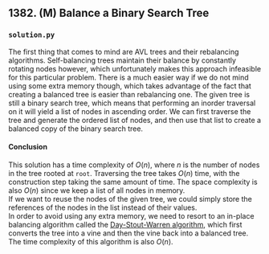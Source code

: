 ## 1382. (M) Balance a Binary Search Tree

### `solution.py`
The first thing that comes to mind are AVL trees and their rebalancing algorithms. Self-balancing trees maintain their balance by constantly rotating nodes however, which unfortunately makes this approach infeasible for this particular problem. There is a much easier way if we do not mind using some extra memory though, which takes advantage of the fact that creating a balanced tree is easier than rebalancing one. The given tree is still a binary search tree, which means that performing an inorder traversal on it will yield a list of nodes in ascending order. We can first traverse the tree and generate the ordered list of nodes, and then use that list to create a balanced copy of the binary search tree.  

#### Conclusion
This solution has a time complexity of $O(n)$, where $n$ is the number of nodes in the tree rooted at `root`. Traversing the tree takes $O(n)$ time, with the construction step taking the same amount of time. The space complexity is also $O(n)$ since we keep a list of all nodes in memory.  
If we want to reuse the nodes of the given tree, we could simply store the references of the nodes in the list instead of their values.  
In order to avoid using any extra memory, we need to resort to an in-place balancing algorithm called the [Day-Stout-Warren algorithm](https://en.wikipedia.org/wiki/Day%E2%80%93Stout%E2%80%93Warren_algorithm), which first converts the tree into a vine and then the vine back into a balanced tree. The time complexity of this algorithm is also $O(n)$.  

